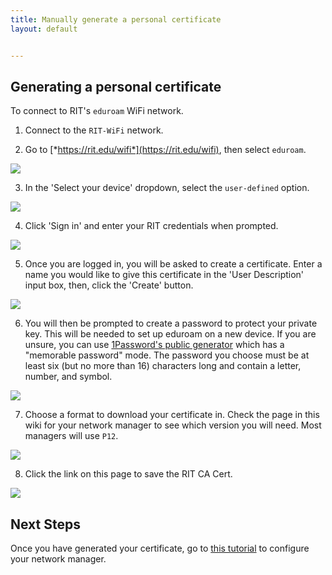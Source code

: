 ```yaml
---
title: Manually generate a personal certificate
layout: default


---
```

## Generating a personal certificate

To connect to RIT's `eduroam` WiFi network.

1. Connect to the `RIT-WiFi` network.

2. Go to [*https://rit.edu/wifi*](https://rit.edu/wifi), then select `eduroam`.

![](/assets/img/eduroam/wifi-page.png)

3. In the 'Select your device' dropdown, select the `user-defined` option.

![](/assets/img/eduroam/select-os.png)

4. Click 'Sign in' and enter your RIT credentials when prompted.

![](/assets/img/eduroam/start-user-cert.png)

5. Once you are logged in, you will be asked to create a certificate. Enter a name you would like to give this certificate in the 'User Description' input box, then, click the 'Create' button.

![](/assets/img/eduroam/create-user-cert.png)

6. You will then be prompted to create a password to protect your private key. This will be needed to set up eduroam on a new device. If you are unsure, you can use [1Password's public generator](https://1password.com/password-generator/?) which has a "memorable password" mode. The password you choose must be at least six (but no more than 16) characters long and contain a letter, number, and symbol.

![](/assets/img/eduroam/password.png)

7. Choose a format to download your certificate in. Check the page in this wiki for your network manager to see which version you will need. Most managers will use `P12`.

![](/assets/img/eduroam/cert-download.png)

8. Click the link on this page to save the RIT CA Cert.

![](/assets/img/eduroam/root-ca.png)

## Next Steps

Once you have generated your certificate, go to [this tutorial](./) to configure your network manager.
